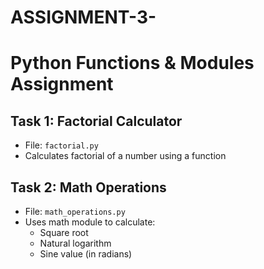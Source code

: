 # ASSIGNMENT-3-


# Python Functions & Modules Assignment

## Task 1: Factorial Calculator
- File: `factorial.py`
- Calculates factorial of a number using a function

## Task 2: Math Operations
- File: `math_operations.py`
- Uses math module to calculate:
  - Square root
  - Natural logarithm
  - Sine value (in radians)

